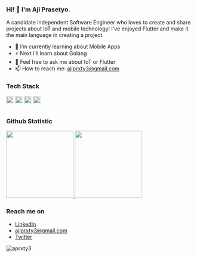 ### Hi! 👋 I'm Aji Prasetyo.

A candidate independent Software Engineer who loves to create and share projects about IoT and mobile technology! I've enjoyed Flutter and make it the main language in creating a project.

- 🌱 I’m currently learning about Mobile Apps
- ⚡ Next i'll learn about Golang
- 💬 Feel free to ask me about IoT or Flutter
- 📫 How to reach me: ajiprxty3@gmail.com


### Tech Stack
  <a href="https://go.dev/"><img align="left" alt="Golang" title="Golang" width="21px" src="https://user-images.githubusercontent.com/3613230/41752586-476b0b24-7596-11e8-95fe-8fd3faa21e8a.png" /></a>
  <a href="https://www.arduino.cc/"><img align="left" alt="Arduino" title="Arduino" width="21px" src="https://i0.wp.com/www.nesabamedia.com/wp-content/uploads/2019/07/Arduino-IDE-Logo-1.png?resize=418%2C418&ssl=1" /></a>
  <a href="https://flutter.dev/"><img align="left" alt="Hapi" title="Flutter" width="21px" src="https://www.kindpng.com/picc/m/355-3557482_flutter-logo-png-transparent-png.png" /></a>
  <a href="https://dart.dev/"><img align="left" alt="Next" title="Dart" width="21px" src="https://upload.wikimedia.org/wikipedia/commons/7/7e/Dart-logo.png" /></a>
  <br>
  <br>
  
### Github Statistic
<p align="left">
<a href="https://github.com/aprxty3">
  <img height="180em" src="https://github-readme-stats-eight-theta.vercel.app/api?username=aprxty3&show_icons=true&theme=algolia&include_all_commits=true&count_private=true"/>
  <img height="180em" src="https://github-readme-stats-eight-theta.vercel.app/api/top-langs/?username=aprxty3&layout=compact&langs_count=8&theme=algolia"/>
</a>
</p>

### Reach me on
- <a href="https://www.linkedin.com/in/ajiprasetyo43/">LinkedIn</a>
- ajiprxty3@gmail.com
- <a href="https://twitter/aprxty">Twitter</a>

<p align="left"> <img src="https://komarev.com/ghpvc/?username=aprxty3&label=Profile%20views&color=0e75b6&style=flat" alt="aprxty3" /> </p>
